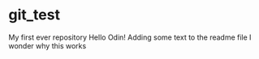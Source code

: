 # git_test
My first ever repository
Hello Odin!
Adding some text to the readme file
I wonder why this works
